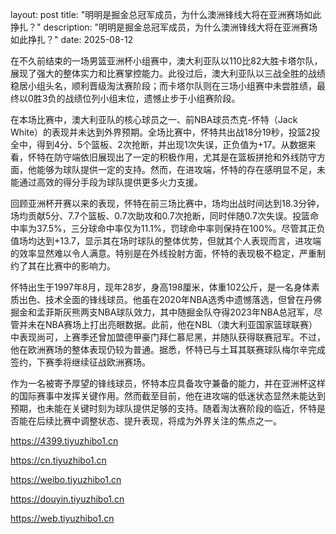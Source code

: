 layout: post title: "明明是掘金总冠军成员，为什么澳洲锋线大将在亚洲赛场如此挣扎？" description: "明明是掘金总冠军成员，为什么澳洲锋线大将在亚洲赛场如此挣扎？" date: 2025-08-12

在不久前结束的一场男篮亚洲杯小组赛中，澳大利亚队以110比82大胜卡塔尔队，展现了强大的整体实力和比赛掌控能力。此役过后，澳大利亚队以三战全胜的战绩稳居小组头名，顺利晋级淘汰赛阶段；而卡塔尔队则在三场小组赛中未尝胜绩，最终以0胜3负的战绩位列小组末位，遗憾止步于小组赛阶段。

在本场比赛中，澳大利亚队的核心球员之一、前NBA球员杰克-怀特（Jack White）的表现并未达到外界预期。全场比赛中，怀特共出战18分19秒，投篮2投全中，得到4分、5个篮板、2次抢断，并出现1次失误，正负值为+17。从数据来看，怀特在防守端依旧展现出了一定的积极作用，尤其是在篮板拼抢和外线防守方面，他能够为球队提供一定的支持。然而，在进攻端，怀特的存在感明显不足，未能通过高效的得分手段为球队提供更多火力支援。

回顾亚洲杯开赛以来的表现，怀特在前三场比赛中，场均出战时间达到18.3分钟，场均贡献5分、7.7个篮板、0.7次助攻和0.7次抢断，同时伴随0.7次失误。投篮命中率为37.5%，三分球命中率仅为11.1%，罚球命中率则保持在100%。尽管其正负值场均达到+13.7，显示其在场时球队的整体优势，但就其个人表现而言，进攻端的效率显然难以令人满意。特别是在外线投射方面，怀特的表现极不稳定，严重制约了其在比赛中的影响力。

怀特出生于1997年8月，现年28岁，身高198厘米，体重102公斤，是一名身体素质出色、技术全面的锋线球员。他虽在2020年NBA选秀中遗憾落选，但曾在丹佛掘金和孟菲斯灰熊两支NBA球队效力，其中随掘金队夺得2023年NBA总冠军，尽管并未在NBA赛场上打出亮眼数据。此前，他在NBL（澳大利亚国家篮球联赛）中表现尚可，上赛季还曾加盟德甲豪门拜仁慕尼黑，并随队获得联赛冠军。不过，他在欧洲赛场的整体表现仍较为普通。据悉，怀特已与土耳其联赛球队梅尔辛完成签约，下赛季将继续征战欧洲赛场。

作为一名被寄予厚望的锋线球员，怀特本应具备攻守兼备的能力，并在亚洲杯这样的国际赛事中发挥关键作用。然而截至目前，他在进攻端的低迷状态显然未能达到预期，也未能在关键时刻为球队提供足够的支持。随着淘汰赛阶段的临近，怀特是否能在后续比赛中调整状态、提升表现，将成为外界关注的焦点之一。

https://4399.tiyuzhibo1.cn

https://cn.tiyuzhibo1.cn

https://weibo.tiyuzhibo1.cn

https://douyin.tiyuzhibo1.cn

https://web.tiyuzhibo1.cn